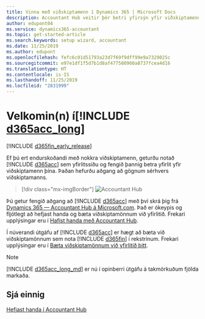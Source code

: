 ```yaml
---
title: Vinna með viðskiptamenn í Dynamics 365 | Microsoft Docs
description: Accountant Hub veitir þér betri yfirsýn yfir viðskiptamenn þína þannig að þú getur auðveldlega skipt frá einum viðskiptamanni yfir í annan.
author: edupont04
ms.service: dynamics365-accountant
ms.topic: get-started-article
ms.search.keywords: setup wizard, accountant
ms.date: 11/25/2019
ms.author: edupont
ms.openlocfilehash: fefc6c01d51793a23d7f69f9dff99e9a7329025c
ms.sourcegitcommit: e97e1df1f5d7b1d8af477580960a8737fcea4d16
ms.translationtype: HT
ms.contentlocale: is-IS
ms.lasthandoff: 11/25/2019
ms.locfileid: "2831999"
---
```

# <a name="welcome-to-include-d365acc_longincludesd365acc_long_mdmd"></a>Velkomin(n) í[!INCLUDE [d365acc_long](includes/d365acc_long_md.md)]
[!INCLUDE [d365fin_early_release](includes/d365fin_early_release.md.md)]

Ef þú ert endurskoðandi með nokkra viðskiptamenn, geturðu notað [!INCLUDE [d365acc](includes/d365acc_md.md)] sem yfirlitssíðu og fengið þannig betra yfirlit yfir viðskiptamenn þína. Þaðan hefurðu aðgang að gögnum sérhvers viðskiptamanns.  

> [!div class="mx-imgBorder"]
> ![Accountant Hub](./media/accountant-get-started/accountant-dashboard.png)

Þú getur fengið aðgang að [!INCLUDE [d365acc](includes/d365acc_md.md)] með því skrá þig frá [Dynamics 365 — Accountant Hub á Microsoft.com](https://www.microsoft.com/en-us/dynamics365/financial-insights-for-accountants). Það er ókeypis og fljótlegt að hefjast handa og bæta viðskiptamönnum við yfirlitið. Frekari upplýsingar eru í [Hafist handa með Accountant Hub](get-started.md).  

Í núverandi útgáfu af [!INCLUDE [d365acc](includes/d365acc_md.md)] er hægt að bæta við viðskiptamönnum sem nota [!INCLUDE [d365fin](includes/d365fin_long_md.md)] í rekstrinum. Frekari upplýsingar eru í [Bæta viðskiptamönnum við yfirlitið þitt](add-client.md).  

> [!NOTE]
> [!INCLUDE [d365acc_long_md](includes/d365acc_long_md.md)] er nú í opinberri útgáfu á takmörkuðum fjölda markaða.

## <a name="see-also"></a>Sjá einnig
[Hefjast handa í Accountant Hub](get-started.md)  
